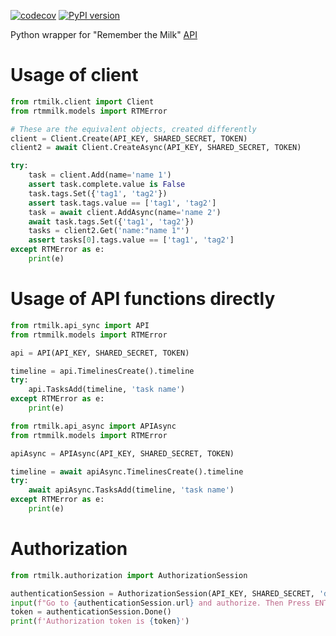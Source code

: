 [![codecov](https://codecov.io/gh/rkhwaja/rtmilk/branch/master/graph/badge.svg?token=RaMYgorajr)](https://codecov.io/gh/rkhwaja/rtmilk) [![PyPI version](https://badge.fury.io/py/rtmilk.svg)](https://badge.fury.io/py/rtmilk)

Python wrapper for "Remember the Milk" [API](https://www.rememberthemilk.com/services/api/)

# Usage of client
```python
from rtmilk.client import Client
from rtmmilk.models import RTMError

# These are the equivalent objects, created differently
client = Client.Create(API_KEY, SHARED_SECRET, TOKEN)
client2 = await Client.CreateAsync(API_KEY, SHARED_SECRET, TOKEN)

try:
    task = client.Add(name='name 1')
    assert task.complete.value is False
    task.tags.Set({'tag1', 'tag2'})
    assert task.tags.value == ['tag1', 'tag2']
    task = await client.AddAsync(name='name 2')
    await task.tags.Set({'tag1', 'tag2'})
    tasks = client2.Get('name:"name 1"')
    assert tasks[0].tags.value == ['tag1', 'tag2']
except RTMError as e:
    print(e)
```

# Usage of API functions directly
```python
from rtmilk.api_sync import API
from rtmmilk.models import RTMError

api = API(API_KEY, SHARED_SECRET, TOKEN)

timeline = api.TimelinesCreate().timeline
try:
    api.TasksAdd(timeline, 'task name')
except RTMError as e:
    print(e)
```

```python
from rtmilk.api_async import APIAsync
from rtmmilk.models import RTMError

apiAsync = APIAsync(API_KEY, SHARED_SECRET, TOKEN)

timeline = await apiAsync.TimelinesCreate().timeline
try:
    await apiAsync.TasksAdd(timeline, 'task name')
except RTMError as e:
    print(e)
```

# Authorization
```python
from rtmilk.authorization import AuthorizationSession

authenticationSession = AuthorizationSession(API_KEY, SHARED_SECRET, 'delete')
input(f"Go to {authenticationSession.url} and authorize. Then Press ENTER")
token = authenticationSession.Done()
print(f'Authorization token is {token}')
```
